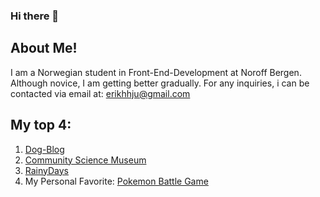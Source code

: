 ### Hi there 👋
## About Me!
I am a Norwegian student in Front-End-Development at Noroff Bergen. 
Although novice, I am getting better gradually. 
For any inquiries, i can be contacted via email at: erikhhju@gmail.com

## My top 4: 
1. [Dog-Blog](https://github.com/Noroff-FEU-Assignments/project-exam-1-ErikHHJ)
2. [Community Science Museum](https://github.com/ErikHHJ/Semester-Project)
3. [RainyDays](https://github.com/ErikHHJ/CMS-Course-Assignment)
4. My Personal Favorite: [Pokemon Battle Game](https://github.com/ErikHHJ/PokemonCardGameSolo)


